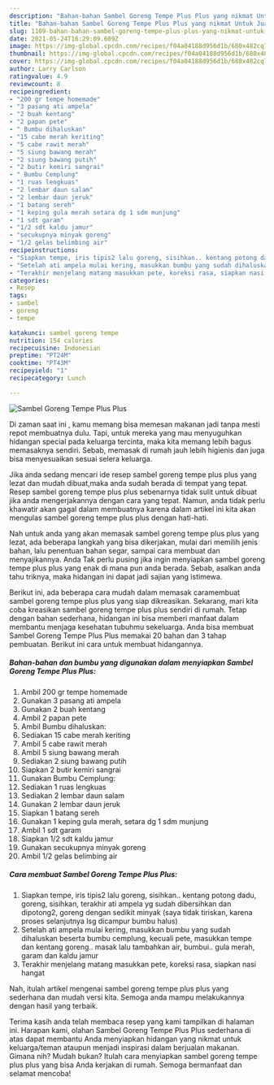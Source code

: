```yaml
---
description: "Bahan-bahan Sambel Goreng Tempe Plus Plus yang nikmat Untuk Jualan"
title: "Bahan-bahan Sambel Goreng Tempe Plus Plus yang nikmat Untuk Jualan"
slug: 1109-bahan-bahan-sambel-goreng-tempe-plus-plus-yang-nikmat-untuk-jualan
date: 2021-05-24T16:29:09.609Z
image: https://img-global.cpcdn.com/recipes/f04a04188d956d1b/680x482cq70/sambel-goreng-tempe-plus-plus-foto-resep-utama.jpg
thumbnail: https://img-global.cpcdn.com/recipes/f04a04188d956d1b/680x482cq70/sambel-goreng-tempe-plus-plus-foto-resep-utama.jpg
cover: https://img-global.cpcdn.com/recipes/f04a04188d956d1b/680x482cq70/sambel-goreng-tempe-plus-plus-foto-resep-utama.jpg
author: Larry Carlson
ratingvalue: 4.9
reviewcount: 8
recipeingredient:
- "200 gr tempe homemade"
- "3 pasang ati ampela"
- "2 buah kentang"
- "2 papan pete"
- " Bumbu dihaluskan"
- "15 cabe merah keriting"
- "5 cabe rawit merah"
- "5 siung bawang merah"
- "2 siung bawang putih"
- "2 butir kemiri sangrai"
- " Bumbu Cemplung"
- "1 ruas lengkuas"
- "2 lembar daun salam"
- "2 lembar daun jeruk"
- "1 batang sereh"
- "1 keping gula merah setara dg 1 sdm munjung"
- "1 sdt garam"
- "1/2 sdt kaldu jamur"
- "secukupnya minyak goreng"
- "1/2 gelas belimbing air"
recipeinstructions:
- "Siapkan tempe, iris tipis2 lalu goreng, sisihkan.. kentang potong dadu, goreng, sisihkan, terakhir ati ampela yg sudah dibersihkan dan dipotong2, goreng dengan sedikit minyak (saya tidak tiriskan, karena proses selanjutnya lsg dicampur bumbu halus)"
- "Setelah ati ampela mulai kering, masukkan bumbu yang sudah dihaluskan beserta bumbu cemplung, kecuali pete, masukkan tempe dan kentang goreng.. masak lalu tambahkan air, bumbui.. gula merah, garam dan kaldu jamur"
- "Terakhir menjelang matang masukkan pete, koreksi rasa, siapkan nasi hangat"
categories:
- Resep
tags:
- sambel
- goreng
- tempe

katakunci: sambel goreng tempe 
nutrition: 154 calories
recipecuisine: Indonesian
preptime: "PT24M"
cooktime: "PT43M"
recipeyield: "1"
recipecategory: Lunch

---
```



![Sambel Goreng Tempe Plus Plus](https://img-global.cpcdn.com/recipes/f04a04188d956d1b/680x482cq70/sambel-goreng-tempe-plus-plus-foto-resep-utama.jpg)

Di zaman  saat ini , kamu memang bisa memesan makanan jadi tanpa mesti repot membuatnya dulu. Tapi, untuk mereka yang mau menyuguhkan hidangan special pada keluarga tercinta, maka kita memang lebih bagus memasaknya sendiri. Sebab, memasak di rumah jauh lebih higienis dan juga bisa menyesuaikan sesuai selera keluarga.

Jika anda sedang mencari ide resep sambel goreng tempe plus plus yang lezat dan mudah dibuat,maka anda sudah berada di tempat yang tepat. Resep sambel goreng tempe plus plus  sebenarnya tidak sulit untuk dibuat jika anda mengerjakannya dengan cara yang tepat. Namun, anda tidak perlu khawatir akan gagal dalam membuatnya 
karena dalam artikel ini kita akan mengulas sambel goreng tempe plus plus dengan hati-hati.  



Nah untuk anda yang akan memasak sambel goreng tempe plus plus yang lezat, ada beberapa langkah yang bisa dikerjakan, mulai dari memilih jenis bahan, lalu penentuan bahan segar, sampai cara membuat dan menyajikannya. Anda Tak perlu pusing jika ingin menyiapkan sambel goreng tempe plus plus yang enak di mana pun anda berada. Sebab, asalkan anda  tahu triknya, maka hidangan ini dapat jadi sajian yang istimewa.

Berikut ini, ada beberapa cara mudah dalam memasak caramembuat sambel goreng tempe plus plus yang siap dikreasikan. Sekarang, mari kita coba kreasikan sambel goreng tempe plus plus sendiri di rumah. Tetap dengan bahan sederhana, hidangan ini bisa memberi manfaat dalam membantu menjaga kesehatan tubuhmu sekeluarga. Anda bisa membuat Sambel Goreng Tempe Plus Plus memakai 20 bahan dan 3 tahap pembuatan. Berikut ini cara untuk membuat hidangannya.

<!--inarticleads1-->

##### Bahan-bahan dan bumbu yang digunakan dalam menyiapkan Sambel Goreng Tempe Plus Plus:

1. Ambil 200 gr tempe homemade
1. Gunakan 3 pasang ati ampela
1. Gunakan 2 buah kentang
1. Ambil 2 papan pete
1. Ambil  Bumbu dihaluskan:
1. Sediakan 15 cabe merah keriting
1. Ambil 5 cabe rawit merah
1. Ambil 5 siung bawang merah
1. Sediakan 2 siung bawang putih
1. Siapkan 2 butir kemiri sangrai
1. Gunakan  Bumbu Cemplung:
1. Sediakan 1 ruas lengkuas
1. Sediakan 2 lembar daun salam
1. Gunakan 2 lembar daun jeruk
1. Siapkan 1 batang sereh
1. Gunakan 1 keping gula merah, setara dg 1 sdm munjung
1. Ambil 1 sdt garam
1. Siapkan 1/2 sdt kaldu jamur
1. Gunakan secukupnya minyak goreng
1. Ambil 1/2 gelas belimbing air




<!--inarticleads2-->

##### Cara membuat Sambel Goreng Tempe Plus Plus:

1. Siapkan tempe, iris tipis2 lalu goreng, sisihkan.. kentang potong dadu, goreng, sisihkan, terakhir ati ampela yg sudah dibersihkan dan dipotong2, goreng dengan sedikit minyak (saya tidak tiriskan, karena proses selanjutnya lsg dicampur bumbu halus)
1. Setelah ati ampela mulai kering, masukkan bumbu yang sudah dihaluskan beserta bumbu cemplung, kecuali pete, masukkan tempe dan kentang goreng.. masak lalu tambahkan air, bumbui.. gula merah, garam dan kaldu jamur
1. Terakhir menjelang matang masukkan pete, koreksi rasa, siapkan nasi hangat




Nah, itulah artikel mengenai  sambel goreng tempe plus plus  yang sederhana dan mudah versi kita. Semoga anda mampu melakukannya dengan hasil yang terbaik. 

Terima kasih anda telah membaca resep yang kami tampilkan di halaman ini. Harapan kami, olahan  Sambel Goreng Tempe Plus Plus sederhana di atas dapat membantu Anda menyiapkan hidangan yang nikmat untuk keluarga/teman ataupun menjadi inspirasi dalam berjualan makanan. Gimana nih? Mudah bukan? Itulah cara menyiapkan sambel goreng tempe plus plus yang bisa Anda kerjakan di rumah. Semoga bermanfaat dan selamat mencoba!

